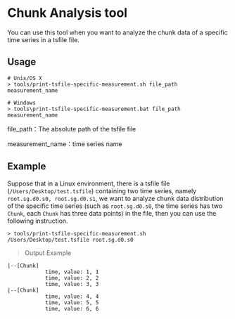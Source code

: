 <!--

    Licensed to the Apache Software Foundation (ASF) under one
    or more contributor license agreements.  See the NOTICE file
    distributed with this work for additional information
    regarding copyright ownership.  The ASF licenses this file
    to you under the Apache License, Version 2.0 (the
    "License"); you may not use this file except in compliance
    with the License.  You may obtain a copy of the License at
    
        http://www.apache.org/licenses/LICENSE-2.0
    
    Unless required by applicable law or agreed to in writing,
    software distributed under the License is distributed on an
    "AS IS" BASIS, WITHOUT WARRANTIES OR CONDITIONS OF ANY
    KIND, either express or implied.  See the License for the
    specific language governing permissions and limitations
    under the License.

-->
# Chunk Analysis tool

You can use this tool when you want to analyze the chunk data of a specific time series in a tsfile file.

## Usage 

```
# Unix/OS X
> tools/print-tsfile-specific-measurement.sh file_path measurement_name

# Windows
> tools\print-tsfile-specific-measurement.bat file_path measurement_name
```

file_path：The absolute path of the tsfile file

measurement_name：time series name

## Example


Suppose that in a Linux environment, there is a tsfile file (`/Users/Desktop/test.tsfile`) containing two time series, namely `root.sg.d0.s0, root.sg.d0.s1`, we want to analyze chunk data distribution of the specific time series (such as `root.sg.d0.s0`, the time series has two `Chunk`, each `Chunk` has three data points)  in the file, then you can use the following instruction.
```
> tools/print-tsfile-specific-measurement.sh /Users/Desktop/test.tsfile root.sg.d0.s0
```

>Output Example
```
|--[Chunk]
			time, value: 1, 1
			time, value: 2, 2
			time, value: 3, 3
|--[Chunk]
			time, value: 4, 4
			time, value: 5, 5
			time, value: 6, 6
